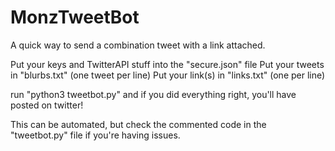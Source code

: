 # MonzTweetBot
A quick way to send a combination tweet with a link attached. 

Put your keys and TwitterAPI stuff into the "secure.json" file
Put your tweets in "blurbs.txt" (one tweet per line)
Put your link(s) in "links.txt" (one per line)

run "python3 tweetbot.py" and if you did everything right, you'll have posted on twitter!

This can be automated, but check the commented code in the "tweetbot.py" file if you're having issues. 
